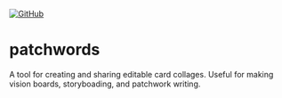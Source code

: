 [![GitHub](https://img.shields.io/github/license/drcarpio/COMS4995)](https://img.shields.io/github/license/drcarpio/COMS4995)


# patchwords
A tool for creating and sharing editable card collages. Useful for making vision boards, storyboading, and patchwork writing. 

